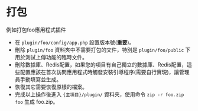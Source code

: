 # 打包

例如打包foo應用程式插件

* 在 `plugin/foo/config/app.php` 設置版本號(**重要**)。
* 刪除 `plugin/foo` 資料夾中不需要打包的文件，特別是 `plugin/foo/public` 下用於測試上傳功能的臨時文件。
* 刪除數據庫、Redis配置，如果您的項目有自己獨立的數據庫、Redis配置，這些配置應該在首次訪問應用程式時觸發安裝引導程序(需要自行實現)，讓管理員手動填寫並生成。
* 恢復其它需要恢復原樣的檔案。
* 完成以上操作後進入 `{主項目}/plugin/` 資料夾，使用命令 `zip -r foo.zip foo` 生成 foo.zip。
